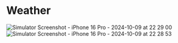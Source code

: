 # Weather


![Simulator Screenshot - iPhone 16 Pro - 2024-10-09 at 22 29 00](https://github.com/user-attachments/assets/7cbf75e5-d3af-45b1-a132-bc8dee953e37)
![Simulator Screenshot - iPhone 16 Pro - 2024-10-09 at 22 28 53](https://github.com/user-attachments/assets/696015b2-3a1e-4b12-88b0-2cfe7e33bb71)
